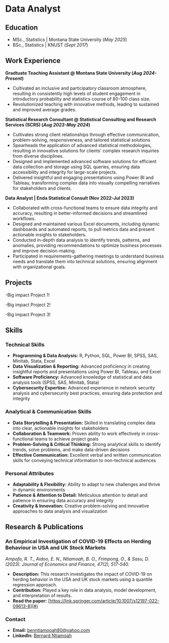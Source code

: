 # Data Analyst

## Education
- MSc., Statistics | Montana State University (_May 2025_)
- BSc., Statistics | KNUST  (_Sept 2017_)

## Work Experience
**Gradtuate Teaching Assistant @ Montana State University (_Aug 2024-Present_)**
- Cultivated an inclusive and participatory classroom atmosphere, resulting in consistently high levels of student engagement in introductory probability and statistics course of 80-100 class size.
- Revolutionized teaching with innovative methods, leading to sustained and improved average grades.

**Statistical Research Consultant @ Statistical Consulting and Research Services (SCRS) (_Aug 2023-May 2024_)**
-	Cultivates strong client relationships through effective communication, problem-solving, responsiveness, and tailored statistical solutions
-	Spearheads the application of advanced statistical methodologies, resulting in innovative solutions for clients' complex research inquiries from diverse disciplines.
-	Designed and implemented advanced software solutions for efficient data collection and storage using SQL queries, ensuring data accessibility and integrity for large-scale projects.
- Delivered insightful and engaging presentations using Power BI and Tableau, transforming complex data into visually compelling narratives for stakeholders and clients.

**Data Analyst | Enda Statistical Consult (Nov 2022-Jul 2023)**
- Collaborated with cross-functional teams to ensure data integrity and accuracy, resulting in better-informed decisions and streamlined workflows.
- Designed and maintained various Excel documents, including dynamic dashboards and automated reports, to pull metrics data and present actionable insights to stakeholders.
- Conducted in-depth data analysis to identify trends, patterns, and anomalies, providing recommendations to optimize business processes and improve decision-making.
- Participated in requirements-gathering meetings to understand business needs and translate them into technical solutions, ensuring alignment with organizational goals.


## Projects

-Big impact Project   1!

-Big impact Project   2!

-Big impact Project   3!

## Skills

### Technical Skills
- **Programming & Data Analysis:** R, Python, SQL, Power BI, SPSS, SAS, Minitab, Stata, Excel  
- **Data Visualization & Reporting:** Advanced proficiency in creating insightful reports and presentations using Power BI, Tableau, and Excel  
- **Software Proficiency:** Advanced knowledge of statistical and data analysis tools (SPSS, SAS, Minitab, Stata)
- **Cybersecurity Expertise:** Advanced experience in network security analysis and cybersecurity best practices, ensuring data protection and integrity 

### Analytical & Communication Skills
- **Data Storytelling & Presentation:** Skilled in translating complex data into clear, actionable insights for stakeholders  
- **Collaboration & Teamwork:** Proven ability to work effectively in cross-functional teams to achieve project goals  
- **Problem-Solving & Critical Thinking:** Strong analytical skills to identify trends, solve problems, and make data-driven decisions  
- **Effective Communication:** Excellent verbal and written communication skills for conveying technical information to non-technical audiences  

### Personal Attributes
- **Adaptability & Flexibility:** Ability to adapt to new challenges and thrive in dynamic environments  
- **Patience & Attention to Detail:** Meticulous attention to detail and patience in ensuring data accuracy and integrity  
- **Creativity & Innovation:** Creative problem-solving and innovative approaches to data analysis and visualization




## Research & Publications

### An Empirical Investigation of COVID-19 Effects on Herding Behaviour in USA and UK Stock Markets  
*Ampofo, R. T., Aidoo, E. N., Ntiamoah, B. O., Frimpong, O., & Sasu, D. (2023). Journal of Economics and Finance, 47(2), 517-540.*  

- **Description:** This research investigates the impact of COVID-19 on herding behavior in the USA and UK stock markets using a quantile regression approach.  
- **Contribution:** Played a key role in data analysis, model development, and interpretation of results.  
- **Read the paper:** [https://link.springer.com/article/10.1007/s12197-022-09613-8](#) 




### Contact
- **Email:** [benntiamooah80@yahoo.com](mailto:benntiamooah80@yahoo.com)
- **LinkedIn:** [Bernard Ntiamoah](https://www.linkedin.com/in/bernard-ntiamoah)




